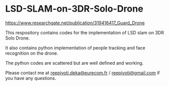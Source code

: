 # LSD-SLAM-on-3DR-Solo-Drone

https://www.researchgate.net/publication/319416417_Guard_Drone 

This respository contains codes for the implementation of LSD slam on 3DR Solo Drone.

It also contains python implementation of people tracking and face recognition on the drone.

The python codes are scattered but are well defined and working.

Please contact me at reepjyoti.deka@eurecom.fr / reepjyoti@gmail.com if you have any questions.


